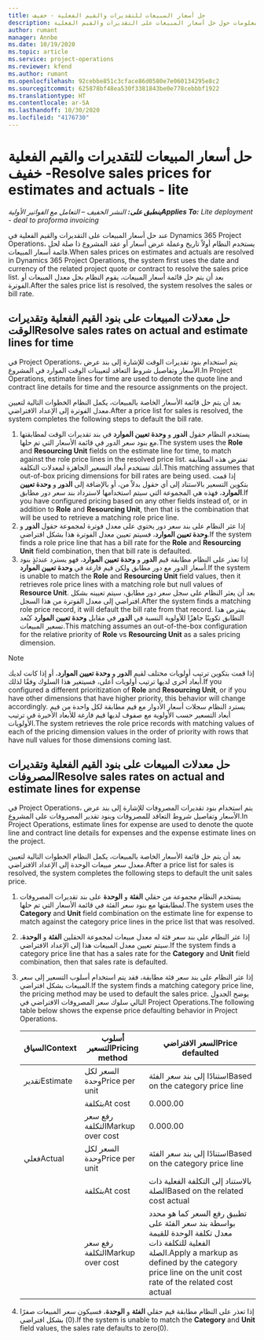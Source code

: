 ```yaml
---
title: حل أسعار المبيعات للتقديرات والقيم الفعلية - خفيف
description: يقدم هذا الموضوع معلومات حول حل أسعار المبيعات على التقديرات والقيم الفعلية.
author: rumant
manager: Annbe
ms.date: 10/19/2020
ms.topic: article
ms.service: project-operations
ms.reviewer: kfend
ms.author: rumant
ms.openlocfilehash: 92cebbe851c3cface86d0580e7e060134295e8c2
ms.sourcegitcommit: 625878bf48ea530f3381843be0e778cebbbf1922
ms.translationtype: HT
ms.contentlocale: ar-SA
ms.lasthandoff: 10/30/2020
ms.locfileid: "4176730"
---
```

# <a name="resolve-sales-prices-for-estimates-and-actuals---lite"></a><span data-ttu-id="204e2-103">حل أسعار المبيعات للتقديرات والقيم الفعلية - خفيف</span><span class="sxs-lookup"><span data-stu-id="204e2-103">Resolve sales prices for estimates and actuals - lite</span></span>

<span data-ttu-id="204e2-104">_**ينطبق على:** النشر الخفيف – التعامل مع الفواتير الأولية_</span><span class="sxs-lookup"><span data-stu-id="204e2-104">_**Applies To:** Lite deployment - deal to proforma invoicing_</span></span>

<span data-ttu-id="204e2-105">عند حل أسعار المبيعات على التقديرات والقيم الفعلية في Dynamics 365 Project Operations، يستخدم النظام أولاً تاريخ وعملة عرض أسعار أو عقد المشروع ذا صلة لحل قائمة أسعار المبيعات.</span><span class="sxs-lookup"><span data-stu-id="204e2-105">When sales prices on estimates and actuals are resolved in Dynamics 365 Project Operations, the system first uses the date and currency of the related project quote or contract to resolve the sales price list.</span></span> <span data-ttu-id="204e2-106">بعد أن يتم حل قائمة أسعار المبيعات، يقوم النظام بحل معدل المبيعات أو الفوترة.</span><span class="sxs-lookup"><span data-stu-id="204e2-106">After the sales price list is resolved, the system resolves the sales or bill rate.</span></span>

## <a name="resolve-sales-rates-on-actual-and-estimate-lines-for-time"></a><span data-ttu-id="204e2-107">حل معدلات المبيعات على بنود القيم الفعلية وتقديرات الوقت</span><span class="sxs-lookup"><span data-stu-id="204e2-107">Resolve sales rates on actual and estimate lines for time</span></span>

<span data-ttu-id="204e2-108">في Project Operations، يتم استخدام بنود تقديرات الوقت للإشارة إلى بند عرض الأسعار وتفاصيل شروط التعاقد لتعيينات الوقت الموارد في المشروع.</span><span class="sxs-lookup"><span data-stu-id="204e2-108">In Project Operations, estimate lines for time are used to denote the quote line and contract line details for time and the resource assignments on the project.</span></span>

<span data-ttu-id="204e2-109">بعد أن يتم حل قائمة الأسعار الخاصة بالمبيعات، يكمل النظام الخطوات التالية لتعيين معدل الفوترة إلى الإعداد الافتراضي.</span><span class="sxs-lookup"><span data-stu-id="204e2-109">After a price list for sales is resolved, the system completes the following steps to default the bill rate.</span></span>

1. <span data-ttu-id="204e2-110">يستخدم النظام حقول **الدور** و **وحدة تعيين الموارد** في بند تقديرات الوقت لمطابقتها مع بنود سعر الدور في قائمة الأسعار التي تم حلها.</span><span class="sxs-lookup"><span data-stu-id="204e2-110">The system uses the **Role** and **Resourcing Unit** fields on the estimate line for time, to match against the role price lines in the resolved price list.</span></span> <span data-ttu-id="204e2-111">تفترض هذه المطابقة أنك تستخدم أبعاد التسعير الجاهزة لمعدلات التكلفة.</span><span class="sxs-lookup"><span data-stu-id="204e2-111">This matching assumes that out-of-box pricing dimensions for bill rates are being used.</span></span> <span data-ttu-id="204e2-112">إذا قمت بتكوين التسعير بالاستناد إلى أي حقول بدلاً من، أو بالإضافة إلى **الدور** و **وحدة تعيين الموارد**، فهذه هي المجموعة التي سيتم استخدامها لاسترداد بند سعر دور مطابق.</span><span class="sxs-lookup"><span data-stu-id="204e2-112">If you have configured pricing based on any other fields instead of, or in addition to **Role** and **Resourcing Unit**, then that is the combination that will be used to retrieve a matching role price line.</span></span>
2. <span data-ttu-id="204e2-113">إذا عثر النظام على بند سعر دور يحتوي على معدل فوترة لمجموعة حقول **الدور** و **وحدة تعيين الموارد**، فسيتم تعيين معدل الفوترة هذا بشكل افتراضي.</span><span class="sxs-lookup"><span data-stu-id="204e2-113">If the system finds a role price line that has a bill rate for the **Role** and **Resourcing Unit** field combination, then that bill rate is defaulted.</span></span>
3. <span data-ttu-id="204e2-114">إذا تعذر على النظام مطابقة قيم **الدور** و **وحدة تعيين الموارد**، فهو يسترد عندئذٍ بنود أسعار الدور مع دور مطابق ولكن قيم فارغة في **وحدة تعيين الموارد**.</span><span class="sxs-lookup"><span data-stu-id="204e2-114">If the system is unable to match the **Role** and **Resourcing Unit** field values, then it retrieves role price lines with a matching role but null values of **Resource Unit**.</span></span> <span data-ttu-id="204e2-115">بعد أن يعثر النظام على سجل سعر دور مطابق، سيتم تعيينه بشكل افتراضي إلى معدل الفوترة من هذا السجل.</span><span class="sxs-lookup"><span data-stu-id="204e2-115">After the system finds a matching role price record, it will default the bill rate from that record.</span></span> <span data-ttu-id="204e2-116">يفترض هذا التطابق تكوينًا جاهزًا للأولوية النسبة في **الدور** في مقابل **وحدة تعيين الموارد** كبُعد تسعير المبيعات.</span><span class="sxs-lookup"><span data-stu-id="204e2-116">This matching assumes an out-of-the-box configuration for the relative priority of **Role** vs **Resourcing Unit** as a sales pricing dimension.</span></span>

> [!NOTE]
> <span data-ttu-id="204e2-117">إذا قمت بتكوين ترتيب أولويات مختلف لقيم **الدور** و **وحدة تعيين الموارد**، أو إذا كانت لديك أبعاد أخرى لديها ترتيب أولويات أعلى، فسيتغير هذا السلوك وفقًا لذلك.</span><span class="sxs-lookup"><span data-stu-id="204e2-117">If you configured a different prioritization of **Role** and **Resourcing Unit**, or if you have other dimensions that have higher priority, this behavior will change accordingly.</span></span> <span data-ttu-id="204e2-118">يسترد النظام سجلات أسعار الأدوار مع قيم مطابقة لكل واحدة من قيم أبعاد التسعير حسب الأولوية مع صفوف لديها قيم فارغة للأبعاد الأخيرة في ترتيب الأولويات.</span><span class="sxs-lookup"><span data-stu-id="204e2-118">The system retrieves the role price records with matching values of each of the pricing dimension values in the order of priority with rows that have null values for those dimensions coming last.</span></span>

## <a name="resolve-sales-rates-on-actual-and-estimate-lines-for-expense"></a><span data-ttu-id="204e2-119">حل معدلات المبيعات على بنود القيم الفعلية وتقديرات المصروفات</span><span class="sxs-lookup"><span data-stu-id="204e2-119">Resolve sales rates on actual and estimate lines for expense</span></span>

<span data-ttu-id="204e2-120">في Project Operations، يتم استخدام بنود تقديرات المصروفات للإشارة إلى بند عرض الأسعار وتفاصيل شروط التعاقد للمصروفات وبنود تقدير المصروفات على المشروع.</span><span class="sxs-lookup"><span data-stu-id="204e2-120">In Project Operations, estimate lines for expense are used to denote the quote line and contract line details for expenses and the expense estimate lines on the project.</span></span>

<span data-ttu-id="204e2-121">بعد أن يتم حل قائمة الأسعار الخاصة بالمبيعات، يكمل النظام الخطوات التالية لتعيين معدل سعر مبيعات الوحدة إلى الإعداد الافتراضي.</span><span class="sxs-lookup"><span data-stu-id="204e2-121">After a price list for sales is resolved, the system completes the following steps to default the unit sales price.</span></span>

1. <span data-ttu-id="204e2-122">يستخدم النظام مجموعة من حقلي **الفئة** و **الوحدة** على بند تقديرات المصروفات لمطابقتها مع بنود سعر الفئة في قائمة الأسعار التي تم حلها.</span><span class="sxs-lookup"><span data-stu-id="204e2-122">The system uses the **Category** and **Unit** field combination on the estimate line for expense to match against the category price lines in the price list that was resolved.</span></span>
2. <span data-ttu-id="204e2-123">إذا عثر النظام على بند سعر فئة له معدل مبيعات لمجموعة الحقلين **الفئة** و **الوحدة**، سيتم تعيين معدل المبيعات هذا إلى الإعداد الافتراضي.</span><span class="sxs-lookup"><span data-stu-id="204e2-123">If the system finds a category price line that has a sales rate for the **Category** and **Unit** field combination, then that sales rate is defaulted.</span></span>
3. <span data-ttu-id="204e2-124">إذا عثر النظام على بند سعر فئة مطابقة، فقد يتم استخدام أسلوب التسعير إلى سعر المبيعات بشكل افتراضي.</span><span class="sxs-lookup"><span data-stu-id="204e2-124">If the system finds a matching category price line, the pricing method may be used to default the sales price.</span></span> <span data-ttu-id="204e2-125">يوضح الجدول التالي سلوك سعر المصروفات الافتراضي في Project Operations.</span><span class="sxs-lookup"><span data-stu-id="204e2-125">The following table below shows the expense price defaulting behavior in Project Operations.</span></span>

    | <span data-ttu-id="204e2-126">السياق</span><span class="sxs-lookup"><span data-stu-id="204e2-126">Context</span></span> | <span data-ttu-id="204e2-127">أسلوب التسعير</span><span class="sxs-lookup"><span data-stu-id="204e2-127">Pricing method</span></span> | <span data-ttu-id="204e2-128">السعر الافتراضي</span><span class="sxs-lookup"><span data-stu-id="204e2-128">Price defaulted</span></span> |
    | --- | --- | --- |
    | <span data-ttu-id="204e2-129">تقدير</span><span class="sxs-lookup"><span data-stu-id="204e2-129">Estimate</span></span> | <span data-ttu-id="204e2-130">السعر لكل وحدة</span><span class="sxs-lookup"><span data-stu-id="204e2-130">Price per unit</span></span> | <span data-ttu-id="204e2-131">استنادًا إلى بند سعر الفئة</span><span class="sxs-lookup"><span data-stu-id="204e2-131">Based on the category price line</span></span> |
    | &nbsp; | <span data-ttu-id="204e2-132">بتكلفة</span><span class="sxs-lookup"><span data-stu-id="204e2-132">At cost</span></span> | <span data-ttu-id="204e2-133">0.00</span><span class="sxs-lookup"><span data-stu-id="204e2-133">0.00</span></span> |
    | &nbsp; | <span data-ttu-id="204e2-134">رفع سعر التكلفة</span><span class="sxs-lookup"><span data-stu-id="204e2-134">Markup over cost</span></span> | <span data-ttu-id="204e2-135">0.00</span><span class="sxs-lookup"><span data-stu-id="204e2-135">0.00</span></span> |
    | <span data-ttu-id="204e2-136">فعلي</span><span class="sxs-lookup"><span data-stu-id="204e2-136">Actual</span></span> | <span data-ttu-id="204e2-137">السعر لكل وحدة</span><span class="sxs-lookup"><span data-stu-id="204e2-137">Price per unit</span></span> | <span data-ttu-id="204e2-138">استنادًا إلى بند سعر الفئة</span><span class="sxs-lookup"><span data-stu-id="204e2-138">Based on the category price line</span></span> |
    | &nbsp; | <span data-ttu-id="204e2-139">بتكلفة</span><span class="sxs-lookup"><span data-stu-id="204e2-139">At cost</span></span> | <span data-ttu-id="204e2-140">بالاستناد إلى التكلفة الفعلية ذات الصلة</span><span class="sxs-lookup"><span data-stu-id="204e2-140">Based on the related cost actual</span></span> |
    | &nbsp; | <span data-ttu-id="204e2-141">رفع سعر التكلفة</span><span class="sxs-lookup"><span data-stu-id="204e2-141">Markup over cost</span></span> | <span data-ttu-id="204e2-142">تطبيق رفع السعر كما هو محدد بواسطة بند سعر الفئة على معدل تكلفة الوحدة للقيمة الفعلية للتكلفة ذات الصلة.</span><span class="sxs-lookup"><span data-stu-id="204e2-142">Apply a markup as defined by the category price line on the unit cost rate of the related cost actual</span></span> |

4. <span data-ttu-id="204e2-143">إذا تعذر على النظام مطابقة قيم حقلي **الفئة** و **الوحدة**، فسيكون سعر المبيعات صفرًا (0) بشكل افتراضي.</span><span class="sxs-lookup"><span data-stu-id="204e2-143">If the system is unable to match the **Category** and **Unit** field values, the sales rate defaults to zero(0).</span></span>
